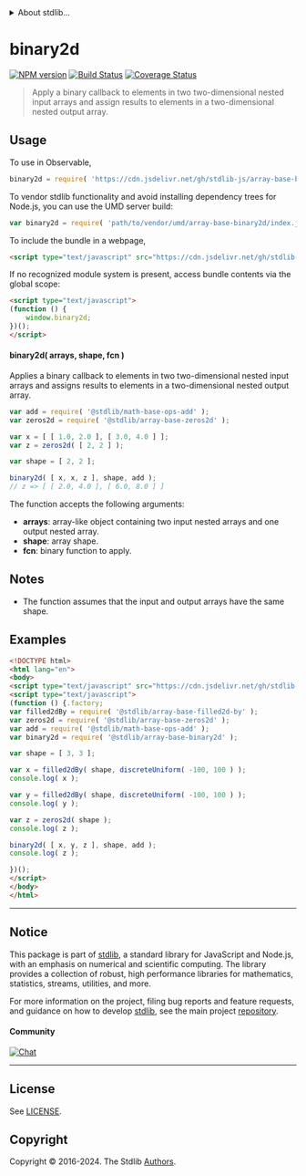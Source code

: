 <!--

@license Apache-2.0

Copyright (c) 2023 The Stdlib Authors.

Licensed under the Apache License, Version 2.0 (the "License");
you may not use this file except in compliance with the License.
You may obtain a copy of the License at

   http://www.apache.org/licenses/LICENSE-2.0

Unless required by applicable law or agreed to in writing, software
distributed under the License is distributed on an "AS IS" BASIS,
WITHOUT WARRANTIES OR CONDITIONS OF ANY KIND, either express or implied.
See the License for the specific language governing permissions and
limitations under the License.

-->


<details>
  <summary>
    About stdlib...
  </summary>
  <p>We believe in a future in which the web is a preferred environment for numerical computation. To help realize this future, we've built stdlib. stdlib is a standard library, with an emphasis on numerical and scientific computation, written in JavaScript (and C) for execution in browsers and in Node.js.</p>
  <p>The library is fully decomposable, being architected in such a way that you can swap out and mix and match APIs and functionality to cater to your exact preferences and use cases.</p>
  <p>When you use stdlib, you can be absolutely certain that you are using the most thorough, rigorous, well-written, studied, documented, tested, measured, and high-quality code out there.</p>
  <p>To join us in bringing numerical computing to the web, get started by checking us out on <a href="https://github.com/stdlib-js/stdlib">GitHub</a>, and please consider <a href="https://opencollective.com/stdlib">financially supporting stdlib</a>. We greatly appreciate your continued support!</p>
</details>

# binary2d

[![NPM version][npm-image]][npm-url] [![Build Status][test-image]][test-url] [![Coverage Status][coverage-image]][coverage-url] <!-- [![dependencies][dependencies-image]][dependencies-url] -->

> Apply a binary callback to elements in two two-dimensional nested input arrays and assign results to elements in a two-dimensional nested output array.

<section class="intro">

</section>

<!-- /.intro -->



<section class="usage">

## Usage

To use in Observable,

```javascript
binary2d = require( 'https://cdn.jsdelivr.net/gh/stdlib-js/array-base-binary2d@v0.2.0-umd/browser.js' )
```

To vendor stdlib functionality and avoid installing dependency trees for Node.js, you can use the UMD server build:

```javascript
var binary2d = require( 'path/to/vendor/umd/array-base-binary2d/index.js' )
```

To include the bundle in a webpage,

```html
<script type="text/javascript" src="https://cdn.jsdelivr.net/gh/stdlib-js/array-base-binary2d@v0.2.0-umd/browser.js"></script>
```

If no recognized module system is present, access bundle contents via the global scope:

```html
<script type="text/javascript">
(function () {
    window.binary2d;
})();
</script>
```

#### binary2d( arrays, shape, fcn )

Applies a binary callback to elements in two two-dimensional nested input arrays and assigns results to elements in a two-dimensional nested output array.

```javascript
var add = require( '@stdlib/math-base-ops-add' );
var zeros2d = require( '@stdlib/array-base-zeros2d' );

var x = [ [ 1.0, 2.0 ], [ 3.0, 4.0 ] ];
var z = zeros2d( [ 2, 2 ] );

var shape = [ 2, 2 ];

binary2d( [ x, x, z ], shape, add );
// z => [ [ 2.0, 4.0 ], [ 6.0, 8.0 ] ]
```

The function accepts the following arguments:

-   **arrays**: array-like object containing two input nested arrays and one output nested array.
-   **shape**: array shape.
-   **fcn**: binary function to apply.

</section>

<!-- /.usage -->

<section class="notes">

## Notes

-   The function assumes that the input and output arrays have the same shape.

</section>

<!-- /.notes -->

<section class="examples">

## Examples

<!-- eslint no-undef: "error" -->

```html
<!DOCTYPE html>
<html lang="en">
<body>
<script type="text/javascript" src="https://cdn.jsdelivr.net/gh/stdlib-js/random-base-discrete-uniform@umd/browser.js"></script>
<script type="text/javascript">
(function () {.factory;
var filled2dBy = require( '@stdlib/array-base-filled2d-by' );
var zeros2d = require( '@stdlib/array-base-zeros2d' );
var add = require( '@stdlib/math-base-ops-add' );
var binary2d = require( '@stdlib/array-base-binary2d' );

var shape = [ 3, 3 ];

var x = filled2dBy( shape, discreteUniform( -100, 100 ) );
console.log( x );

var y = filled2dBy( shape, discreteUniform( -100, 100 ) );
console.log( y );

var z = zeros2d( shape );
console.log( z );

binary2d( [ x, y, z ], shape, add );
console.log( z );

})();
</script>
</body>
</html>
```

</section>

<!-- /.examples -->

<!-- Section for related `stdlib` packages. Do not manually edit this section, as it is automatically populated. -->

<section class="related">

</section>

<!-- /.related -->

<!-- Section for all links. Make sure to keep an empty line after the `section` element and another before the `/section` close. -->


<section class="main-repo" >

* * *

## Notice

This package is part of [stdlib][stdlib], a standard library for JavaScript and Node.js, with an emphasis on numerical and scientific computing. The library provides a collection of robust, high performance libraries for mathematics, statistics, streams, utilities, and more.

For more information on the project, filing bug reports and feature requests, and guidance on how to develop [stdlib][stdlib], see the main project [repository][stdlib].

#### Community

[![Chat][chat-image]][chat-url]

---

## License

See [LICENSE][stdlib-license].


## Copyright

Copyright &copy; 2016-2024. The Stdlib [Authors][stdlib-authors].

</section>

<!-- /.stdlib -->

<!-- Section for all links. Make sure to keep an empty line after the `section` element and another before the `/section` close. -->

<section class="links">

[npm-image]: http://img.shields.io/npm/v/@stdlib/array-base-binary2d.svg
[npm-url]: https://npmjs.org/package/@stdlib/array-base-binary2d

[test-image]: https://github.com/stdlib-js/array-base-binary2d/actions/workflows/test.yml/badge.svg?branch=v0.2.0
[test-url]: https://github.com/stdlib-js/array-base-binary2d/actions/workflows/test.yml?query=branch:v0.2.0

[coverage-image]: https://img.shields.io/codecov/c/github/stdlib-js/array-base-binary2d/main.svg
[coverage-url]: https://codecov.io/github/stdlib-js/array-base-binary2d?branch=main

<!--

[dependencies-image]: https://img.shields.io/david/stdlib-js/array-base-binary2d.svg
[dependencies-url]: https://david-dm.org/stdlib-js/array-base-binary2d/main

-->

[chat-image]: https://img.shields.io/gitter/room/stdlib-js/stdlib.svg
[chat-url]: https://app.gitter.im/#/room/#stdlib-js_stdlib:gitter.im

[stdlib]: https://github.com/stdlib-js/stdlib

[stdlib-authors]: https://github.com/stdlib-js/stdlib/graphs/contributors

[umd]: https://github.com/umdjs/umd
[es-module]: https://developer.mozilla.org/en-US/docs/Web/JavaScript/Guide/Modules

[deno-url]: https://github.com/stdlib-js/array-base-binary2d/tree/deno
[deno-readme]: https://github.com/stdlib-js/array-base-binary2d/blob/deno/README.md
[umd-url]: https://github.com/stdlib-js/array-base-binary2d/tree/umd
[umd-readme]: https://github.com/stdlib-js/array-base-binary2d/blob/umd/README.md
[esm-url]: https://github.com/stdlib-js/array-base-binary2d/tree/esm
[esm-readme]: https://github.com/stdlib-js/array-base-binary2d/blob/esm/README.md
[branches-url]: https://github.com/stdlib-js/array-base-binary2d/blob/main/branches.md

[stdlib-license]: https://raw.githubusercontent.com/stdlib-js/array-base-binary2d/main/LICENSE

</section>

<!-- /.links -->
